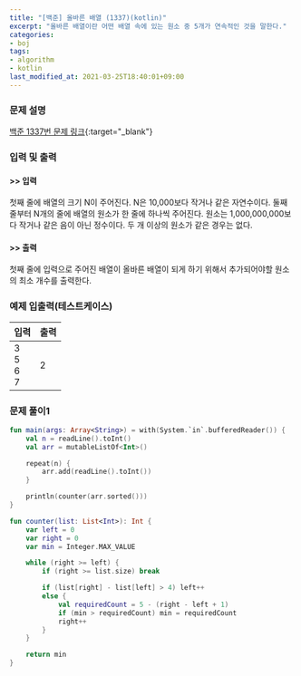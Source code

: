 ```yaml
---
title: "[백준] 올바른 배열 (1337)(kotlin)"
excerpt: "올바른 배열이란 어떤 배열 속에 있는 원소 중 5개가 연속적인 것을 말한다."
categories:
- boj
tags:
- algorithm
- kotlin
last_modified_at: 2021-03-25T18:40:01+09:00
---
```



### 문제 설명
[백준 1337번 문제 링크](https://www.acmicpc.net/problem/1337#description){:target="_blank"}




### 입력 및 출력
#### >> 입력
첫째 줄에 배열의 크기 N이 주어진다. N은 10,000보다 작거나 같은 자연수이다. 둘째 줄부터 N개의 줄에 배열의 원소가 한 줄에 하나씩 주어진다. 원소는 1,000,000,000보다 작거나 같은 음이 아닌 정수이다. 두 개 이상의 원소가 같은 경우는 없다.



#### >> 출력
첫째 줄에 입력으로 주어진 배열이 올바른 배열이 되게 하기 위해서 추가되어야할 원소의 최소 개수를 출력한다.





### 예제 입출력(테스트케이스)


|입력|출력|
|-----|------|
|3<br>5<br>6<br>7|2|




### 문제 풀이1
```kotlin
fun main(args: Array<String>) = with(System.`in`.bufferedReader()) {
    val n = readLine().toInt()
    val arr = mutableListOf<Int>()

    repeat(n) {
        arr.add(readLine().toInt())
    }

    println(counter(arr.sorted()))
}

fun counter(list: List<Int>): Int {
    var left = 0
    var right = 0
    var min = Integer.MAX_VALUE

    while (right >= left) {
        if (right >= list.size) break

        if (list[right] - list[left] > 4) left++
        else {
            val requiredCount = 5 - (right - left + 1)
            if (min > requiredCount) min = requiredCount
            right++
        }
    }

    return min
}
```
